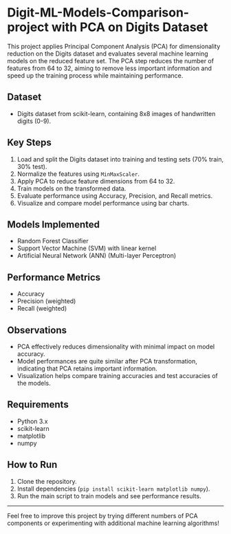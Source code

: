 # Digit-ML-Models-Comparison-project with PCA on Digits Dataset 
This project applies Principal Component Analysis (PCA) for dimensionality reduction on the Digits dataset and evaluates several machine learning models on the reduced feature set. The PCA step reduces the number of features from 64 to 32, aiming to remove less important information and speed up the training process while maintaining performance.

## Dataset
- Digits dataset from scikit-learn, containing 8x8 images of handwritten digits (0-9).

## Key Steps
1. Load and split the Digits dataset into training and testing sets (70% train, 30% test).  
2. Normalize the features using `MinMaxScaler`.  
3. Apply PCA to reduce feature dimensions from 64 to 32.  
4. Train models on the transformed data.  
5. Evaluate performance using Accuracy, Precision, and Recall metrics.  
6. Visualize and compare model performance using bar charts.

## Models Implemented
- Random Forest Classifier  
- Support Vector Machine (SVM) with linear kernel  
- Artificial Neural Network (ANN) (Multi-layer Perceptron)

## Performance Metrics
- Accuracy  
- Precision (weighted)  
- Recall (weighted)

## Observations
- PCA effectively reduces dimensionality with minimal impact on model accuracy.  
- Model performances are quite similar after PCA transformation, indicating that PCA retains important information.  
- Visualization helps compare training accuracies and test accuracies of the models.

## Requirements
- Python 3.x  
- scikit-learn  
- matplotlib  
- numpy

## How to Run
1. Clone the repository.  
2. Install dependencies (`pip install scikit-learn matplotlib numpy`).  
3. Run the main script to train models and see performance results.

---

Feel free to improve this project by trying different numbers of PCA components or experimenting with additional machine learning algorithms!
